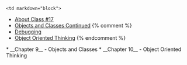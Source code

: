 	<td markdown="block">
* [About Class #17](slides/17/meta.html)
* [Objects and Classes Continued](slides/17/oop-continued.html)
{% comment %}
* [Debugging](slides/17/debugging.html)
* [Object Oriented Thinking](slides/17/oop-thinking.html)
{% endcomment %}
</td>
	<td markdown="block">
* __Chapter 9__ - Objects and Classes 
* __Chapter 10__ - Object Oriented Thinking
</td>
	<td markdown="block">
<!--
* [](assignments/.html)
-->
</td>
